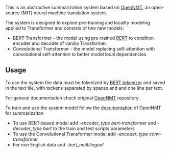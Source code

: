 This is an abstractive summarization system based on [OpenNMT](https://github.com/OpenNMT/OpenNMT-py), an open-source (MIT) neural machine translation system. 

The system is designed to explore pre-training and locality modeling applied to Transformer and consists of two new models:
* BERT-Transformer - the model using pre-trained [BERT](https://github.com/huggingface/transformers) to condition encoder and decoder of vanilia Transformer.
* Convolutional Transformer - the model replacing self-attention with convolutional self-attention to better model local dependencies.


## Usage
To use the system the data must be tokenized by [BERT tokenizer](https://github.com/huggingface/transformers) and saved in the text tile, with tockens separated by spaces and and one line per text.

For general documentation check original [OpenNMT](https://github.com/OpenNMT/OpenNMT-py) repository.

To train and use the system model follow the [documentation](https://opennmt.net/OpenNMT-py/Summarization.html) of OpenNMT for summarizaiton  
* To use BERT-based model add *-encoder_type bert-transformer* and *-decoder_type bert* to the train and test scripts parameters
* To use the Convolutional Transformer model add *-encoder_type conv-transformer*
* For non English data add *-bert_multilingual*
